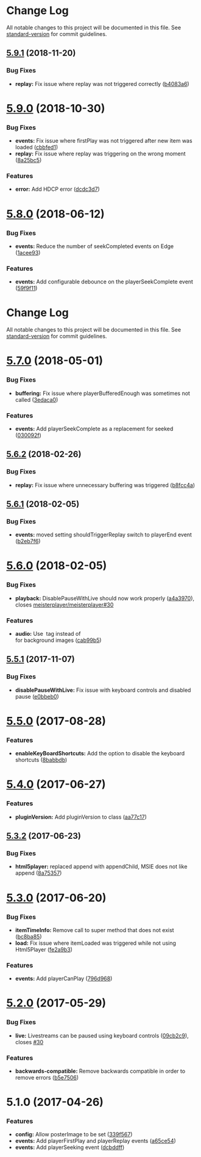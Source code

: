 # Change Log

All notable changes to this project will be documented in this file. See [standard-version](https://github.com/conventional-changelog/standard-version) for commit guidelines.

<a name="5.9.1"></a>
## [5.9.1](https://github.com/meisterplayer/player-html5player/compare/v5.9.0...v5.9.1) (2018-11-20)


### Bug Fixes

* **replay:** Fix issue where replay was not triggered correctly ([b4083a6](https://github.com/meisterplayer/player-html5player/commit/b4083a6))



<a name="5.9.0"></a>
# [5.9.0](https://github.com/meisterplayer/player-html5player/compare/v5.8.0...v5.9.0) (2018-10-30)


### Bug Fixes

* **events:** Fix issue where firstPlay was not triggered after new item was loaded ([cbbfed1](https://github.com/meisterplayer/player-html5player/commit/cbbfed1))
* **replay:** Fix issue where replay was triggering on the wrong moment ([8a25bc5](https://github.com/meisterplayer/player-html5player/commit/8a25bc5))


### Features

* **error:** Add HDCP error ([dcdc3d7](https://github.com/meisterplayer/player-html5player/commit/dcdc3d7))



<a name="5.8.0"></a>
# [5.8.0](https://github.com/meisterplayer/player-html5player/compare/v5.7.0...v5.8.0) (2018-06-12)


### Bug Fixes

* **events:** Reduce the number of seekCompleted events on Edge ([1acee93](https://github.com/meisterplayer/player-html5player/commit/1acee93))


### Features

* **events:** Add configurable debounce on the playerSeekComplete event ([59f9f11](https://github.com/meisterplayer/player-html5player/commit/59f9f11))



# Change Log

All notable changes to this project will be documented in this file. See [standard-version](https://github.com/conventional-changelog/standard-version) for commit guidelines.

<a name="5.7.0"></a>
# [5.7.0](https://github.com/meisterplayer/player-html5player/compare/v5.6.2...v5.7.0) (2018-05-01)


### Bug Fixes

* **buffering:** Fix issue where playerBufferedEnough was sometimes not called ([3edaca0](https://github.com/meisterplayer/player-html5player/commit/3edaca0))


### Features

* **events:** Add playerSeekComplete as a replacement for seeked ([030092f](https://github.com/meisterplayer/player-html5player/commit/030092f))



<a name="5.6.2"></a>
## [5.6.2](https://github.com/meisterplayer/player-html5player/compare/v5.6.1...v5.6.2) (2018-02-26)


### Bug Fixes

* **replay:** Fix issue where unnecessary buffering was triggered ([b8fcc4a](https://github.com/meisterplayer/player-html5player/commit/b8fcc4a))



<a name="5.6.1"></a>
## [5.6.1](https://github.com/meisterplayer/player-html5player/compare/v5.6.0...v5.6.1) (2018-02-05)


### Bug Fixes

* **events:** moved setting shouldTriggerReplay switch to playerEnd event ([b2eb7f6](https://github.com/meisterplayer/player-html5player/commit/b2eb7f6))



<a name="5.6.0"></a>
# [5.6.0](https://github.com/meisterplayer/player-html5player/compare/v5.5.1...v5.6.0) (2018-02-05)


### Bug Fixes

* **playback:** DisablePauseWithLive should now work properly ([a4a3970](https://github.com/meisterplayer/player-html5player/commit/a4a3970)), closes [meisterplayer/meisterplayer#30](https://github.com/meisterplayer/meisterplayer/issues/30)


### Features

* **audio:** Use <img> tag instead of <div> for background images ([cab99b5](https://github.com/meisterplayer/player-html5player/commit/cab99b5))



<a name="5.5.1"></a>
## [5.5.1](https://github.com/meisterplayer/player-html5player/compare/v5.5.0...v5.5.1) (2017-11-07)


### Bug Fixes

* **disablePauseWithLive:** Fix issue with keyboard controls and disabled pause ([e0bbeb0](https://github.com/meisterplayer/player-html5player/commit/e0bbeb0))



<a name="5.5.0"></a>
# [5.5.0](https://github.com/meisterplayer/player-html5player/compare/v5.4.0...v5.5.0) (2017-08-28)


### Features

* **enableKeyBoardShortcuts:** Add the option to disable the keyboard shortcuts ([8babbdb](https://github.com/meisterplayer/player-html5player/commit/8babbdb))



<a name="5.4.0"></a>
# [5.4.0](https://github.com/meisterplayer/player-html5player/compare/v5.3.2...v5.4.0) (2017-06-27)


### Features

* **pluginVersion:** Add pluginVersion to class ([aa77c17](https://github.com/meisterplayer/player-html5player/commit/aa77c17))



<a name="5.3.2"></a>
## [5.3.2](https://github.com/meisterplayer/player-html5player/compare/v5.3.1...v5.3.2) (2017-06-23)


### Bug Fixes

* **html5player:** replaced append with appendChild, MSIE does not like append ([8a75357](https://github.com/meisterplayer/player-html5player/commit/8a75357))



<a name="5.3.0"></a>
# [5.3.0](https://github.com/meisterplayer/player-html5player/compare/v5.2.0...v5.3.0) (2017-06-20)


### Bug Fixes

* **itemTimeInfo:** Remove call to super method that does not exist ([bc8ba85](https://github.com/meisterplayer/player-html5player/commit/bc8ba85))
* **load:** Fix issue where itemLoaded was triggered while not using Html5Player ([fe2a9b3](https://github.com/meisterplayer/player-html5player/commit/fe2a9b3))


### Features

* **events:** Add playerCanPlay ([796d968](https://github.com/meisterplayer/player-html5player/commit/796d968))



<a name="5.2.0"></a>
# [5.2.0](https://github.com/meisterplayer/player-html5player/compare/v5.1.0...v5.2.0) (2017-05-29)


### Bug Fixes

* **live:** Livestreams can be paused using keyboard controls ([09cb2c9](https://github.com/meisterplayer/player-html5player/commit/09cb2c9)), closes [#30](https://github.com/meisterplayer/player-html5player/issues/30)


### Features

* **backwards-compatible:** Remove backwards compatible in order to remove errors ([b5e7506](https://github.com/meisterplayer/player-html5player/commit/b5e7506))



<a name="5.1.0"></a>
# 5.1.0 (2017-04-26)


### Features

* **config:** Allow posterImage to be set ([339f567](https://github.com/meisterplayer/player-html5player/commit/339f567))
* **events:** Add playerFirstPlay and playerReplay events ([a65ce54](https://github.com/meisterplayer/player-html5player/commit/a65ce54))
* **events:** Add playerSeeking event ([dcbddff](https://github.com/meisterplayer/player-html5player/commit/dcbddff))
